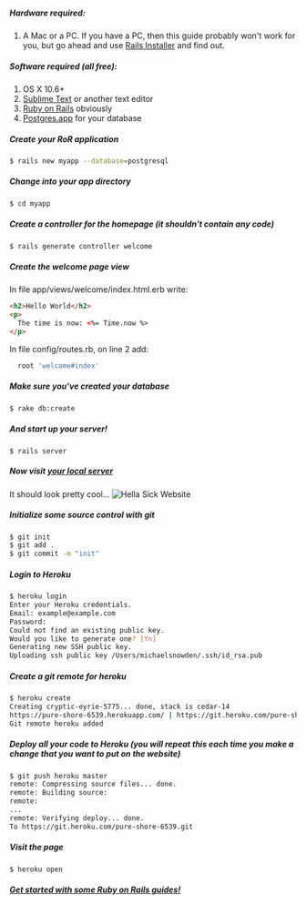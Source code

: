 ##### Hardware required:

1. A Mac or a PC. If you have a PC, then this guide probably won't work for you, but go ahead and use [Rails Installer](http://railsinstaller.org/en) and find out. 

##### Software required (all free):

1. OS X 10.6+
2. [Sublime Text](http://www.sublimetext.com/2) or another text editor
3. [Ruby on Rails](https://github.com/tokaido/tokaidoapp) obviously
4. [Postgres.app](http://postgresapp.com/) for your database

##### Create your RoR application

```bash
$ rails new myapp --database=postgresql
```

##### Change into your app directory

```bash
$ cd myapp
```

##### Create a controller for the homepage (it shouldn't contain any code)

```bash
$ rails generate controller welcome
```

##### Create the welcome page view

In file app/views/welcome/index.html.erb write:

```html
<h2>Hello World</h2>
<p>
  The time is now: <%= Time.now %>
</p>
```

In file config/routes.rb, on line 2 add:
```ruby
  root 'welcome#index'
```
##### Make sure you've created your database

```bash
$ rake db:create
```

##### And start up your server!

```
$ rails server
```
##### Now visit [your local server](http://localhost:3000/)

It should look pretty cool...
![Hella Sick Website](http://i59.tinypic.com/elqma.png)

##### Initialize some source control with git

```bash
$ git init
$ git add .
$ git commit -m "init"
```

##### Login to Heroku

```bash
$ heroku login
Enter your Heroku credentials.
Email: example@example.com
Password:
Could not find an existing public key.
Would you like to generate one? [Yn]
Generating new SSH public key.
Uploading ssh public key /Users/michaelsnowden/.ssh/id_rsa.pub
```

##### Create a git remote for heroku

```bash
$ heroku create
Creating cryptic-eyrie-5775... done, stack is cedar-14
https://pure-shore-6539.herokuapp.com/ | https://git.heroku.com/pure-shore-6539.git
Git remote heroku added
```

##### Deploy all your code to Heroku (you will repeat this each time you make a change that you want to put on the website)

```bash
$ git push heroku master
remote: Compressing source files... done.
remote: Building source:
remote:
...
remote: Verifying deploy... done.
To https://git.heroku.com/pure-shore-6539.git
```

##### Visit the page

```bash
$ heroku open
```

##### [Get started with some Ruby on Rails guides!](http://edgeguides.rubyonrails.org/getting_started.html)